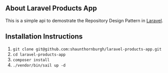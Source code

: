 

## About Laravel Products App

This is a simple api to demostrate the Repository Design Pattern in [Laravel](https://laravel.com).
## Installation Instructions
1. `git clone git@github.com:shaunthornburgh/laravel-products-app.git`
2. `cd laravel-products-app` 
2. `composer install`
3. `./vendor/bin/sail up -d`
